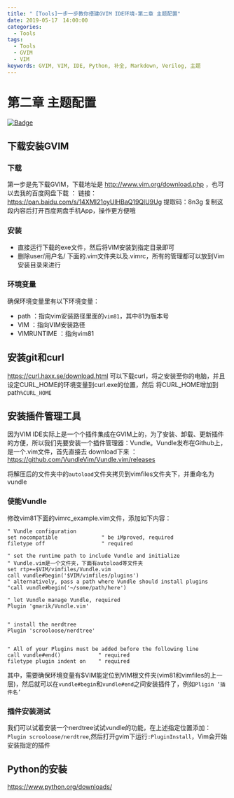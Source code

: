 ```yaml
---
title: " [Tools]一步一步教你搭建GVIM IDE环境-第二章 主题配置"
date: 2019-05-17　14:00:00
categories:
  - Tools
tags:
  - Tools
  - GVIM
  - VIM
keywords: GVIM, VIM, IDE, Python, 补全, Markdown, Verilog, 主题
---
```


# 第二章 主题配置


[![Badge](https://img.shields.io/static/v1.svg?label=MyBlog&message=离场悲剧&color=<9cf>)](https://fpga1988.github.io)

## 下载安装GVIM

### 下载
第一步是先下载GVIM，下载地址是 http://www.vim.org/download.php ，也可以去我的百度网盘下载 ：
链接：https://pan.baidu.com/s/14XMI21oyUlHBaQ19QlU9Ug
提取码：8n3g
复制这段内容后打开百度网盘手机App，操作更方便哦

### 安装
- 直接运行下载的exe文件，然后将VIM安装到指定目录即可
- 删除user/用户名/ 下面的.vim文件夹以及.vimrc，所有的管理都可以放到Vim安装目录来进行

### 环境变量
确保环境变量里有以下环境变量：
- path          ：指向vim安装路径里面的`vim81`，其中81为版本号
- VIM           ：指向VIM安装路径
- VIMRUNTIME    ：指向vim81

## 安装git和curl
https://curl.haxx.se/download.html 可以下载curl，将之安装至你的电脑，并且设定CURL_HOME的环境变量到curl.exe的位置，然后
将CURL_HOME增加到path`%CURL_HOME`



## 安装插件管理工具
因为VIM IDE实际上是一个个插件集成在GVIM上的，为了安装、卸载、更新插件的方便，所以我们先要安装一个插件管理器：Vundle。Vundle发布在Github上，是一个.vim文件，首先直接去
download下来 ：https://github.com/VundleVim/Vundle.vim/releases

将解压后的文件夹中的`autoload`文件夹拷贝到vimfiles文件夹下，并重命名为vundle

### 使能Vundle
修改vim81下面的vimrc_example.vim文件，添加如下内容：
```vim
" Vundle configuration
set nocompatible              " be iMproved, required
filetype off                  " required

" set the runtime path to include Vundle and initialize
" Vundle.vim是一个文件夹，下面有autoload等文件夹
set rtp+=$VIM/vimfiles/Vundle.vim
call vundle#begin('$VIM/vimfiles/plugins')
" alternatively, pass a path where Vundle should install plugins
"call vundle#begin('~/some/path/here')

" let Vundle manage Vundle, required
Plugin 'gmarik/Vundle.vim'


" install the nerdtree
Plugin 'scrooloose/nerdtree'


" All of your Plugins must be added before the following line
call vundle#end()            " required
filetype plugin indent on    " required

```
其中，需要确保环境变量有$VIM能定位到VIM根文件夹(vim81和vimfiles的上一层)，然后就可以在`vundle#begin`和`vundle#end`之间安装插件了，例如`Pligin ‘插件名’`


### 插件安装测试
我们可以试着安装一个nerdtree试试vundle的功能，在上述指定位置添加：`Plugin scrooloose/nerdtree`,然后打开gvim下运行`:PluginInstall`，Vim会开始安装指定的插件

## Python的安装
https://www.python.org/downloads/

